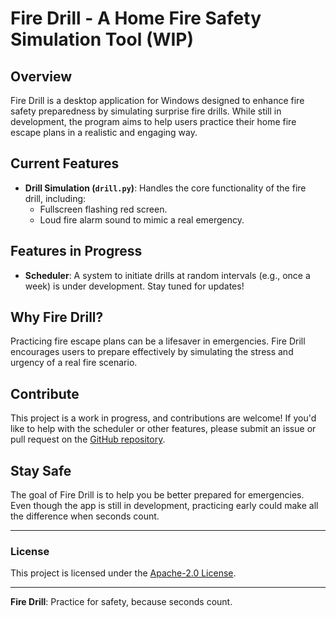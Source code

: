 # Fire Drill - A Home Fire Safety Simulation Tool (WIP)

## Overview
Fire Drill is a desktop application for Windows designed to enhance fire safety preparedness by simulating surprise fire drills. While still in development, the program aims to help users practice their home fire escape plans in a realistic and engaging way.

## Current Features
- **Drill Simulation (`drill.py`)**: Handles the core functionality of the fire drill, including:
  - Fullscreen flashing red screen.
  - Loud fire alarm sound to mimic a real emergency.

## Features in Progress
- **Scheduler**: A system to initiate drills at random intervals (e.g., once a week) is under development. Stay tuned for updates!

## Why Fire Drill?
Practicing fire escape plans can be a lifesaver in emergencies. Fire Drill encourages users to prepare effectively by simulating the stress and urgency of a real fire scenario.

## Contribute
This project is a work in progress, and contributions are welcome! If you'd like to help with the scheduler or other features, please submit an issue or pull request on the [GitHub repository](https://github.com/dvkramer/fire-drill).

## Stay Safe
The goal of Fire Drill is to help you be better prepared for emergencies. Even though the app is still in development, practicing early could make all the difference when seconds count.

---
### License
This project is licensed under the [Apache-2.0 License](LICENSE).

---
**Fire Drill**: Practice for safety, because seconds count.
